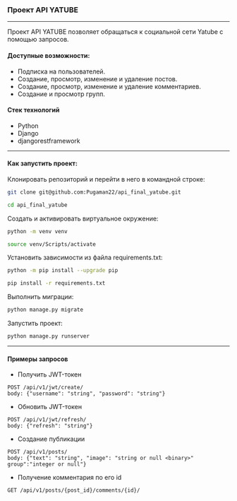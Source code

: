### Проект API YATUBE
___
Проект API YATUBE позволяет обращаться к социальной сети Yatube с помощью запросов.

#### Доступные возможности:
* Подписка на пользователей.
* Создание, просмотр, изменение и удаление постов.
* Создание, просмотр, изменение и удаление комментариев.
* Создание и просмотр групп.


#### Стек технологий

* Python
* Django
* djangorestframework
___

#### Как запустить проект:

Клонировать репозиторий и перейти в него в командной строке:
```sh
git clone git@github.com:Pugaman22/api_final_yatube.git
```
```sh
cd api_final_yatube
```
Cоздать и активировать виртуальное окружение:
```sh
python -m venv venv
```
```sh
source venv/Scripts/activate
```
Установить зависимости из файла requirements.txt:
```sh
python -m pip install --upgrade pip
```
```sh
pip install -r requirements.txt
```
Выполнить миграции:
```sh 
python manage.py migrate
```
Запустить проект:
```sh
python manage.py runserver
```
___
#### Примеры запросов

* Получить JWT-токен
```
POST /api/v1/jwt/create/
body: {"username": "string", "password": "string"}
```
* Обновить JWT-токен
```
POST /api/v1/jwt/refresh/
body: {"refresh": "string"}
```
* Создание публикации
```
POST /api/v1/posts/
body: {"text": "string", "image": "string or null <binary>" group":"integer or null"}
```
* Получение комментария по его id
```
GET /api/v1/posts/{post_id}/comments/{id}/
```